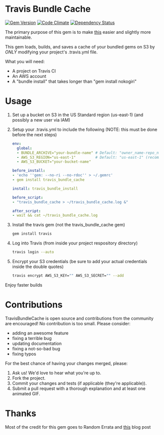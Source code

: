 Travis Bundle Cache
===================
[![Gem Version](https://badge.fury.io/rb/travis_bundle_cache.png)](http://badge.fury.io/rb/travis_bundle_cache)
[![Code Climate](https://codeclimate.com/github/collectiveidea/travis_bundle_cache.png)](https://codeclimate.com/github/collectiveidea/travis_bundle_cache)
[![Dependency Status](https://gemnasium.com/collectiveidea/travis_bundle_cache.png)](https://gemnasium.com/collectiveidea/travis_bundle_cache)

The primary purpose of this gem is to make [this](http://randomerrata.com/post/45827813818/travis-s3) easier and slightly more maintainable.

This gem loads, builds, and saves a cache of your bundled gems on S3 by *ONLY* modifying your project's .travis.yml file.

What you will need:
* A project on Travis CI
* An AWS account
* A "bundle install" that takes longer than "gem install nokogiri"

Usage
=====

1. Set up a bucket on S3 in the US Standard region (us-east-1) (and possibly a new user via IAM)

2. Setup your .travis.yml to include the following (NOTE: this must be done before the next steps)

    ```yaml
    env:
      global:
      - BUNDLE_ARCHIVE="your-bundle-name" # Default: "owner_name-repo_name"
      - AWS_S3_REGION="us-east-1"         # Default: "us-east-1" (recommended)
      - AWS_S3_BUCKET="your-bucket-name"

    before_install:
    - 'echo ''gem: --no-ri --no-rdoc'' > ~/.gemrc'
    - gem install travis_bundle_cache

    install: travis_bundle_install

    before_script:
    - "travis_bundle_cache > ~/travis_bundle_cache.log &"

    after_script:
    - wait && cat ~/travis_bundle_cache.log
    ```

3. Install the travis gem (not the travis_bundle_cache gem)

    ```bash
    gem install travis
    ```

4. Log into Travis (from inside your project respository directory)

    ```bash
    travis login --auto
    ```

5. Encrypt your S3 credentials (be sure to add your actual credentials inside the double quotes)

    ```bash
    travis encrypt AWS_S3_KEY="" AWS_S3_SECRET="" --add
    ```

Enjoy faster builds

Contributions
=============

TravisBundleCache is open source and contributions from the community are encouraged! No contribution is too small. Please consider:

* adding an awesome feature
* fixing a terrible bug
* updating documentation
* fixing a not-so-bad bug
* fixing typos

For the best chance of having your changes merged, please:

1. Ask us! We'd love to hear what you're up to.
2. Fork the project.
3. Commit your changes and tests (if applicable (they're applicable)).
4. Submit a pull request with a thorough explanation and at least one animated GIF.

Thanks
======

Most of the credit for this gem goes to Random Errata and [this](http://randomerrata.com/post/45827813818/travis-s3) blog post
